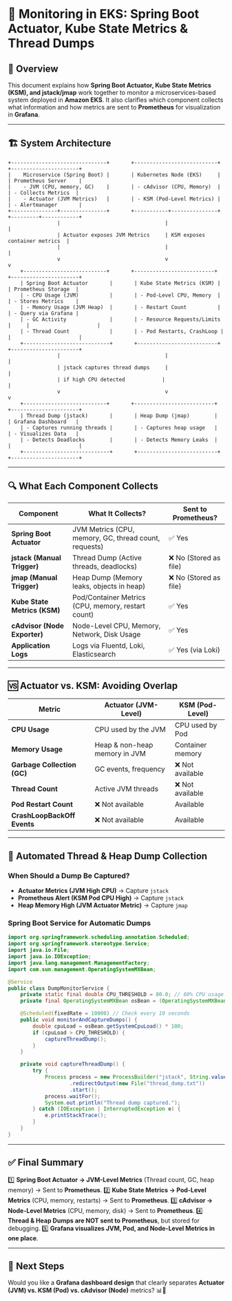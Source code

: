 # 📘 Monitoring in EKS: Spring Boot Actuator, Kube State Metrics & Thread Dumps

## 📌 Overview

This document explains how **Spring Boot Actuator, Kube State Metrics (KSM), and jstack/jmap** work together to monitor a microservices-based system deployed in **Amazon EKS**. It also clarifies which component collects what information and how metrics are sent to **Prometheus** for visualization in **Grafana**.

---

## 🏗 System Architecture

```plaintext
+-------------------------------+       +---------------------------+       +----------------------+
|    Microservice (Spring Boot) |       | Kubernetes Node (EKS)     |       | Prometheus Server    |
|    - JVM (CPU, memory, GC)    |       | - cAdvisor (CPU, Memory)  |       | - Collects Metrics  |
|    - Actuator (JVM Metrics)   |       | - KSM (Pod-Level Metrics) |       | - Alertmanager       |
+---------------+---------------+       +-----------+---------------+       +---------+------------+
                |                                  |                                 |
                | Actuator exposes JVM Metrics     | KSM exposes container metrics  |
                |                                  |                                 |
                v                                  v                                 v
    +---------------------------+       +--------------------------+       +----------------------+
    | Spring Boot Actuator       |       | Kube State Metrics (KSM) |       | Prometheus Storage  |
    | - CPU Usage (JVM)          |       | - Pod-Level CPU, Memory  |       | - Stores Metrics    |
    | - Memory Usage (JVM Heap)  |       | - Restart Count          |       | - Query via Grafana |
    | - GC Activity              |       | - Resource Requests/Limits |     |                      |
    | - Thread Count             |       | - Pod Restarts, CrashLoop |     |                      |
    +----------------------------+       +--------------------------+       +----------------------+
                |                                  |                                 |
                | jstack captures thread dumps     |                               |
                | if high CPU detected            |                               |
                v                                  v                               v
    +---------------------------+       +--------------------------+       +----------------------+
    | Thread Dump (jstack)       |       | Heap Dump (jmap)        |       | Grafana Dashboard   |
    | - Captures running threads |       | - Captures heap usage   |       | - Visualizes Data   |
    | - Detects Deadlocks        |       | - Detects Memory Leaks  |       |                      |
    +----------------------------+       +--------------------------+       +----------------------+
```

---

## 🔍 What Each Component Collects

| **Component**                | **What It Collects?**                                 | **Sent to Prometheus?** |
| ---------------------------- | ----------------------------------------------------- | ----------------------- |
| **Spring Boot Actuator**     | JVM Metrics (CPU, memory, GC, thread count, requests) | ✅ Yes                  |
| **jstack (Manual Trigger)**  | Thread Dump (Active threads, deadlocks)               | ❌ No (Stored as file)  |
| **jmap (Manual Trigger)**    | Heap Dump (Memory leaks, objects in heap)             | ❌ No (Stored as file)  |
| **Kube State Metrics (KSM)** | Pod/Container Metrics (CPU, memory, restart count)    | ✅ Yes                  |
| **cAdvisor (Node Exporter)** | Node-Level CPU, Memory, Network, Disk Usage           | ✅ Yes                  |
| **Application Logs**         | Logs via Fluentd, Loki, Elasticsearch                 | ✅ Yes (via Loki)       |

---

## 🆚 Actuator vs. KSM: Avoiding Overlap

| **Metric**                  | **Actuator (JVM-Level)**      | **KSM (Pod-Level)** |
| --------------------------- | ----------------------------- | ------------------- |
| **CPU Usage**               | CPU used by the JVM           | CPU used by Pod     |
| **Memory Usage**            | Heap & non-heap memory in JVM | Container memory    |
| **Garbage Collection (GC)** | GC events, frequency          | ❌ Not available    |
| **Thread Count**            | Active JVM threads            | ❌ Not available    |
| **Pod Restart Count**       | ❌ Not available              | Available           |
| **CrashLoopBackOff Events** | ❌ Not available              | Available           |

---

## 🎯 Automated Thread & Heap Dump Collection

### **When Should a Dump Be Captured?**

- **Actuator Metrics (JVM High CPU)** → Capture `jstack`
- **Prometheus Alert (KSM Pod CPU High)** → Capture `jstack`
- **Heap Memory High (JVM Actuator Metric)** → Capture `jmap`

### **Spring Boot Service for Automatic Dumps**

```java
import org.springframework.scheduling.annotation.Scheduled;
import org.springframework.stereotype.Service;
import java.io.File;
import java.io.IOException;
import java.lang.management.ManagementFactory;
import com.sun.management.OperatingSystemMXBean;

@Service
public class DumpMonitorService {
    private static final double CPU_THRESHOLD = 80.0; // 80% CPU usage
    private final OperatingSystemMXBean osBean = (OperatingSystemMXBean) ManagementFactory.getOperatingSystemMXBean();

    @Scheduled(fixedRate = 10000) // Check every 10 seconds
    public void monitorAndCaptureDumps() {
        double cpuLoad = osBean.getSystemCpuLoad() * 100;
        if (cpuLoad > CPU_THRESHOLD) {
            captureThreadDump();
        }
    }

    private void captureThreadDump() {
        try {
            Process process = new ProcessBuilder("jstack", String.valueOf(ProcessHandle.current().pid()))
                    .redirectOutput(new File("thread_dump.txt"))
                    .start();
            process.waitFor();
            System.out.println("Thread dump captured.");
        } catch (IOException | InterruptedException e) {
            e.printStackTrace();
        }
    }
}
```

---

## ✅ Final Summary

1️⃣ **Spring Boot Actuator → JVM-Level Metrics** (Thread count, GC, heap memory) → Sent to **Prometheus**.
2️⃣ **Kube State Metrics → Pod-Level Metrics** (CPU, memory, restarts) → Sent to **Prometheus**.
3️⃣ **cAdvisor → Node-Level Metrics** (CPU, memory, disk) → Sent to **Prometheus**.
4️⃣ **Thread & Heap Dumps are NOT sent to Prometheus**, but stored for debugging.
5️⃣ **Grafana visualizes JVM, Pod, and Node-Level Metrics in one place**.

---

## 🎨 Next Steps

Would you like a **Grafana dashboard design** that clearly separates **Actuator (JVM) vs. KSM (Pod) vs. cAdvisor (Node)** metrics? 📊🚀
